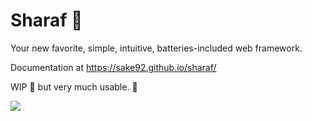 
# Sharaf :nut_and_bolt:

Your new favorite, simple, intuitive, batteries-included web framework.

Documentation at https://sake92.github.io/sharaf/

WIP  :construction: but very much usable. :construction_worker:


![](https://i.imgur.com/3a8FqWN.png)

